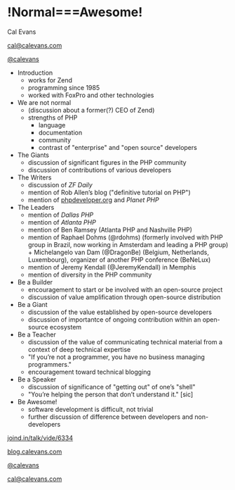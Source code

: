 # !Normal===Awesome!

Cal Evans

[cal@calevans.com](mailto:cal@calevans.com)

[@calevans](http://twitter.com/calevans)

- Introduction
	- works for Zend
	- programming since 1985
	- worked with FoxPro and other technologies
- We are not normal
	- (discussion about a former(?) CEO of Zend)
	- strengths of PHP
		- language
		- documentation
		- community
		- contrast of "enterprise" and "open source" developers
- The Giants
	- discussion of significant figures in the PHP community
	- discussion of contributions of various developers
- The Writers
	- discussion of _ZF Daily_
	- mention of Rob Allen’s blog ("definitive tutorial on PHP")
	- mention of [phpdeveloper.org](http://phpdeveloper.org) and _Planet PHP_
- The Leaders
	- mention of _Dallas PHP_
	- mention of _Atlanta PHP_
	- mention of Ben Ramsey (Atlanta PHP and Nashville PHP)
	- mention of Raphael Dohms (@rdohms) (formerly involved with PHP group in Brazil, now working in Amsterdam and leading a PHP group) + Michelangelo van Dam (@DragonBe) (Belgium, Netherlands, Luxembourg), organizer of another PHP conference (BeNeLux)
	- mention of Jeremy Kendall (@JeremyKendall) in Memphis
	- mention of diversity in the PHP community
- Be a Builder
	- encouragement to start or be involved with an open-source project
	- discussion of value amplification through open-source distribution
- Be a Giant
	- discussion of the value established by open-source developers
	- discussion of importantce of ongoing contribution within an open-source ecosystem
- Be a Teacher
	- discussion of the value of communicating technical material from a context of deep technical expertise
	- "If you’re not a programmer, you have no business managing programmers."
	- encouragement toward technical blogging
- Be a Speaker
	- discussion of significance of "getting out" of one’s "shell"
	- "You’re helping the person that don’t understand it." [sic]
- Be Awesome!
	- software development is difficult, not trivial
	- further discussion of difference between developers and non-developers

[joind.in/talk/vide/6334](http://joind.in/talk/vide/6334)

[blog.calevans.com](http://blog.calevans.com)

[@calevans](http://twitter.com/calevans)

[cal@calevans.com](mailto:cal@calevans.com)
